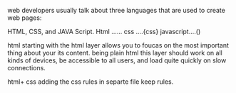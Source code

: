 web developers usually talk about three languages that are used to create web pages:

HTML, CSS, and JAVA Script.
Html ...... <html>
css ....{css}
javascript....()

html starting with the html layer allows you to foucas on the most important thing about your its content.
 being plain html this layer should work on all kinds of devices, be accessible to all users, and load  quite quickly on slow connections.
 
 
 html+ css 
  adding the css  rules in separte file keep rules.
	
